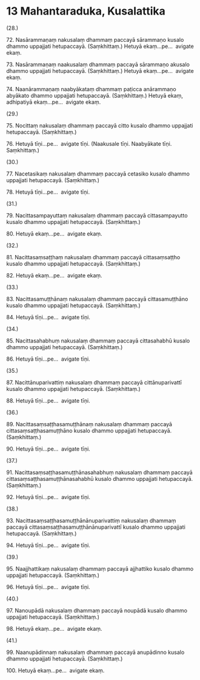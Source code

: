 # 13 Mahantaraduka, Kusalattika

(28.)

72\. Nasārammaṇaṃ nakusalaṃ dhammaṃ paccayā sārammaṇo kusalo dhammo uppajjati hetupaccayā. (Saṃkhittaṃ.) Hetuyā ekaṃ…pe…  avigate ekaṃ.

73\. Nasārammaṇaṃ naakusalaṃ dhammaṃ paccayā sārammaṇo akusalo dhammo uppajjati hetupaccayā. (Saṃkhittaṃ.) Hetuyā ekaṃ…pe…  avigate ekaṃ.

74\. Naanārammaṇaṃ naabyākataṃ dhammaṃ paṭicca anārammaṇo abyākato dhammo uppajjati hetupaccayā. (Saṃkhittaṃ.) Hetuyā ekaṃ, adhipatiyā ekaṃ…pe…  avigate ekaṃ.

(29.)

75\. Nocittaṃ nakusalaṃ dhammaṃ paccayā citto kusalo dhammo uppajjati hetupaccayā. (Saṃkhittaṃ.)

76\. Hetuyā tīṇi…pe…  avigate tīṇi. (Naakusale tīṇi. Naabyākate tīṇi. Saṃkhittaṃ.)

(30.)

77\. Nacetasikaṃ nakusalaṃ dhammaṃ paccayā cetasiko kusalo dhammo uppajjati hetupaccayā. (Saṃkhittaṃ.)

78\. Hetuyā tīṇi…pe…  avigate tīṇi.

(31.)

79\. Nacittasampayuttaṃ nakusalaṃ dhammaṃ paccayā cittasampayutto kusalo dhammo uppajjati hetupaccayā. (Saṃkhittaṃ.)

80\. Hetuyā ekaṃ…pe…  avigate ekaṃ.

(32.)

81\. Nacittasaṃsaṭṭhaṃ nakusalaṃ dhammaṃ paccayā cittasaṃsaṭṭho kusalo dhammo uppajjati hetupaccayā. (Saṃkhittaṃ.)

82\. Hetuyā ekaṃ…pe…  avigate ekaṃ.

(33.)

83\. Nacittasamuṭṭhānaṃ nakusalaṃ dhammaṃ paccayā cittasamuṭṭhāno kusalo dhammo uppajjati hetupaccayā. (Saṃkhittaṃ.)

84\. Hetuyā tīṇi…pe…  avigate tīṇi.

(34.)

85\. Nacittasahabhuṃ nakusalaṃ dhammaṃ paccayā cittasahabhū kusalo dhammo uppajjati hetupaccayā. (Saṃkhittaṃ.)

86\. Hetuyā tīṇi…pe…  avigate tīṇi.

(35.)

87\. Nacittānuparivattiṃ nakusalaṃ dhammaṃ paccayā cittānuparivattī kusalo dhammo uppajjati hetupaccayā. (Saṃkhittaṃ.)

88\. Hetuyā tīṇi…pe…  avigate tīṇi.

(36.)

89\. Nacittasaṃsaṭṭhasamuṭṭhānaṃ nakusalaṃ dhammaṃ paccayā cittasaṃsaṭṭhasamuṭṭhāno kusalo dhammo uppajjati hetupaccayā. (Saṃkhittaṃ.)

90\. Hetuyā tīṇi…pe…  avigate tīṇi.

(37.)

91\. Nacittasaṃsaṭṭhasamuṭṭhānasahabhuṃ nakusalaṃ dhammaṃ paccayā cittasaṃsaṭṭhasamuṭṭhānasahabhū kusalo dhammo uppajjati hetupaccayā. (Saṃkhittaṃ.)

92\. Hetuyā tīṇi…pe…  avigate tīṇi.

(38.)

93\. Nacittasaṃsaṭṭhasamuṭṭhānānuparivattiṃ nakusalaṃ dhammaṃ paccayā cittasaṃsaṭṭhasamuṭṭhānānuparivattī kusalo dhammo uppajjati hetupaccayā. (Saṃkhittaṃ.)

94\. Hetuyā tīṇi…pe…  avigate tīṇi.

(39.)

95\. Naajjhattikaṃ nakusalaṃ dhammaṃ paccayā ajjhattiko kusalo dhammo uppajjati hetupaccayā. (Saṃkhittaṃ.)

96\. Hetuyā tīṇi…pe…  avigate tīṇi.

(40.)

97\. Nanoupādā nakusalaṃ dhammaṃ paccayā noupādā kusalo dhammo uppajjati hetupaccayā. (Saṃkhittaṃ.)

98\. Hetuyā ekaṃ…pe…  avigate ekaṃ.

(41.)

99\. Naanupādinnaṃ nakusalaṃ dhammaṃ paccayā anupādinno kusalo dhammo uppajjati hetupaccayā. (Saṃkhittaṃ.)

100\. Hetuyā ekaṃ…pe…  avigate ekaṃ.
